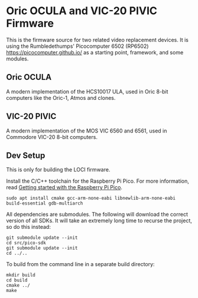 # Oric OCULA and VIC-20 PIVIC Firmware

This is the firmware source for two related video replacement devices. It is using the Rumbledethumps' Picocomputer 6502 (RP6502) https://picocomputer.github.io/ as a starting point, framework, and some modules. 

## Oric OCULA
A modern implementation of the HCS10017 ULA, used in Oric 8-bit computers like the Oric-1, Atmos and clones.

## VIC-20 PIVIC
A modern implementation of the MOS VIC 6560 and 6561, used in Commodore VIC-20 8-bit computers.

## Dev Setup

This is only for building the LOCI firmware.

Install the C/C++ toolchain for the Raspberry Pi Pico. For more information, read [Getting started with the Raspberry Pi Pico](https://rptl.io/pico-get-started).
```
sudo apt install cmake gcc-arm-none-eabi libnewlib-arm-none-eabi build-essential gdb-multiarch
```

All dependencies are submodules. The following will download the correct version of all SDKs. It will take an extremely long time to recurse the project, so do this instead:
```
git submodule update --init
cd src/pico-sdk
git submodule update --init
cd ../..
```

To build from the command line in a separate build directory:
```
mkdir build
cd build
cmake ../
make
```
